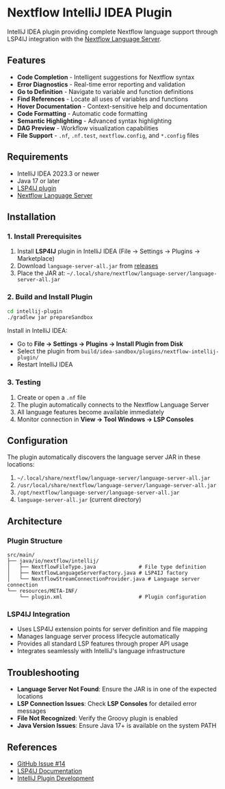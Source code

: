 # Nextflow IntelliJ IDEA Plugin

IntelliJ IDEA plugin providing complete Nextflow language support through LSP4IJ integration with the [Nextflow Language Server](https://github.com/nextflow-io/language-server).

## Features

- **Code Completion** - Intelligent suggestions for Nextflow syntax
- **Error Diagnostics** - Real-time error reporting and validation  
- **Go to Definition** - Navigate to variable and function definitions
- **Find References** - Locate all uses of variables and functions
- **Hover Documentation** - Context-sensitive help and documentation
- **Code Formatting** - Automatic code formatting
- **Semantic Highlighting** - Advanced syntax highlighting
- **DAG Preview** - Workflow visualization capabilities
- **File Support** - `.nf`, `.nf.test`, `nextflow.config`, and `*.config` files

## Requirements

- IntelliJ IDEA 2023.3 or newer
- Java 17 or later
- [LSP4IJ plugin](https://plugins.jetbrains.com/plugin/23257-lsp4ij)
- [Nextflow Language Server](https://github.com/nextflow-io/language-server/releases)

## Installation

### 1. Install Prerequisites
1. Install **LSP4IJ** plugin in IntelliJ IDEA (File → Settings → Plugins → Marketplace)
2. Download `language-server-all.jar` from [releases](https://github.com/nextflow-io/language-server/releases)
3. Place the JAR at: `~/.local/share/nextflow/language-server/language-server-all.jar`

### 2. Build and Install Plugin
```bash
cd intellij-plugin
./gradlew jar prepareSandbox
```

Install in IntelliJ IDEA:
- Go to **File → Settings → Plugins → Install Plugin from Disk**
- Select the plugin from `build/idea-sandbox/plugins/nextflow-intellij-plugin/`
- Restart IntelliJ IDEA

### 3. Testing
1. Create or open a `.nf` file
2. The plugin automatically connects to the Nextflow Language Server
3. All language features become available immediately
4. Monitor connection in **View → Tool Windows → LSP Consoles**

## Configuration

The plugin automatically discovers the language server JAR in these locations:
1. `~/.local/share/nextflow/language-server/language-server-all.jar`
2. `/usr/local/share/nextflow/language-server/language-server-all.jar` 
3. `/opt/nextflow/language-server/language-server-all.jar`
4. `language-server-all.jar` (current directory)

## Architecture

### Plugin Structure
```
src/main/
├── java/io/nextflow/intellij/
│   ├── NextflowFileType.java              # File type definition
│   ├── NextflowLanguageServerFactory.java # LSP4IJ factory
│   └── NextflowStreamConnectionProvider.java # Language server connection
└── resources/META-INF/
    └── plugin.xml                         # Plugin configuration
```

### LSP4IJ Integration
- Uses LSP4IJ extension points for server definition and file mapping
- Manages language server process lifecycle automatically
- Provides all standard LSP features through proper API usage
- Integrates seamlessly with IntelliJ's language infrastructure

## Troubleshooting

- **Language Server Not Found**: Ensure the JAR is in one of the expected locations
- **LSP Connection Issues**: Check **LSP Consoles** for detailed error messages
- **File Not Recognized**: Verify the Groovy plugin is enabled
- **Java Version Issues**: Ensure Java 17+ is available on the system PATH

## References

- [GitHub Issue #14](https://github.com/nextflow-io/language-server/issues/14)
- [LSP4IJ Documentation](https://github.com/redhat-developer/lsp4ij)
- [IntelliJ Plugin Development](https://plugins.jetbrains.com/docs/intellij/)